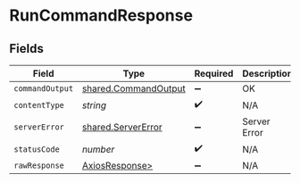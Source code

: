 # RunCommandResponse


## Fields

| Field                                                        | Type                                                         | Required                                                     | Description                                                  |
| ------------------------------------------------------------ | ------------------------------------------------------------ | ------------------------------------------------------------ | ------------------------------------------------------------ |
| `commandOutput`                                              | [shared.CommandOutput](../../models/shared/commandoutput.md) | :heavy_minus_sign:                                           | OK                                                           |
| `contentType`                                                | *string*                                                     | :heavy_check_mark:                                           | N/A                                                          |
| `serverError`                                                | [shared.ServerError](../../models/shared/servererror.md)     | :heavy_minus_sign:                                           | Server Error                                                 |
| `statusCode`                                                 | *number*                                                     | :heavy_check_mark:                                           | N/A                                                          |
| `rawResponse`                                                | [AxiosResponse>](https://axios-http.com/docs/res_schema)     | :heavy_minus_sign:                                           | N/A                                                          |